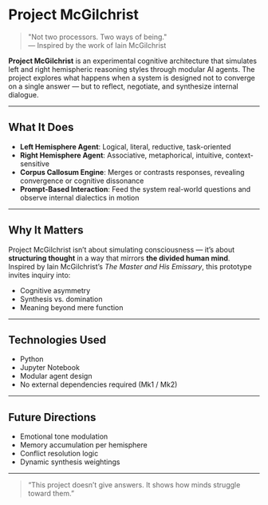 # Project McGilchrist

> "Not two processors. Two ways of being."  
> — Inspired by the work of Iain McGilchrist

**Project McGilchrist** is an experimental cognitive architecture that simulates left and right hemispheric reasoning styles through modular AI agents. The project explores what happens when a system is designed not to converge on a single answer — but to reflect, negotiate, and synthesize internal dialogue.

---

## What It Does

- **Left Hemisphere Agent**: Logical, literal, reductive, task-oriented  
- **Right Hemisphere Agent**: Associative, metaphorical, intuitive, context-sensitive  
- **Corpus Callosum Engine**: Merges or contrasts responses, revealing convergence or cognitive dissonance  
- **Prompt-Based Interaction**: Feed the system real-world questions and observe internal dialectics in motion

---

## Why It Matters

Project McGilchrist isn’t about simulating consciousness — it’s about **structuring thought** in a way that mirrors **the divided human mind**.  
Inspired by Iain McGilchrist’s _The Master and His Emissary_, this prototype invites inquiry into:

- Cognitive asymmetry  
- Synthesis vs. domination  
- Meaning beyond mere function  

---

## Technologies Used

- Python  
- Jupyter Notebook  
- Modular agent design  
- No external dependencies required (Mk1 / Mk2)

---

## Future Directions

- Emotional tone modulation  
- Memory accumulation per hemisphere  
- Conflict resolution logic  
- Dynamic synthesis weightings  

---

> “This project doesn’t give answers. It shows how minds struggle toward them.”
